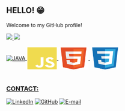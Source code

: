 ## HELLO! 😁

  <p>Welcome to my GitHub profile!</p>

 <div>
   <a href="https://github.com/netoamp">
   <img height="180em" src="https://github-readme-stats.vercel.app/api?username=netoamp&show_icons=true&theme=holi&include_all_commits=true&count_private=true"/>
   <img height="180em" src="https://github-readme-stats.vercel.app/api/top-langs/?username=netoamp&layout=compact&langs_count=6&theme=holi"/>
</div>
    
<div style="display: inline_block"><br>
  <img align="center" alt="JAVA" height="60" width="80" src="https://cdn.jsdelivr.net/gh/devicons/devicon/icons/java/java-original.svg" />
  <img align="center" alt="Js" height="60" width="80" src="https://raw.githubusercontent.com/devicons/devicon/master/icons/javascript/javascript-plain.svg">
  <img align="center" alt="HTML" height="60" width="80" src="https://raw.githubusercontent.com/devicons/devicon/master/icons/html5/html5-original.svg">
  <img align="center" alt="CSS" height="60" width="80" src="https://raw.githubusercontent.com/devicons/devicon/master/icons/css3/css3-original.svg">
</div>
 
<br>
 
###  CONTACT:

[![LinkedIn](https://img.shields.io/badge/LinkedIn-000?style=for-the-badge&logo=linkedin&logoColor=0E76A8)](https://www.linkedin.com/in/netoamp/)
[![GitHub](https://img.shields.io/badge/github-%23121011.svg?style=for-the-badge&logo=github)](https://github.com/netoamp)
[![E-mail](https://img.shields.io/badge/-Email-000?style=for-the-badge&logo=gmail)](mailto:dev.netoamp@gmail.com)
